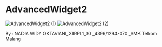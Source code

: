 # AdvancedWidget2

![AdvancedWidget2 (1)](https://docs.google.com/uc?id=0B8F0kBmh24G9a2FHUm5VcFJjTG8)
![AdvancedWidget2 (2)](https://docs.google.com/uc?id=0B8F0kBmh24G9dmpycjdHRkZGVG8)

By : NADIA WIDY OKTAVIANI_XIIRPL1_30 _4396/1294-070 _SMK Telkom Malang
